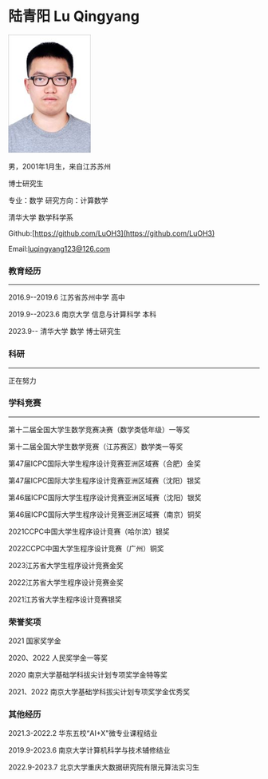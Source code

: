 # 陆青阳 Lu Qingyang

![](./lqy.jpg)

男，2001年1月生，来自江苏苏州

博士研究生

专业：数学  研究方向：计算数学

清华大学 数学科学系

Github:[https://github.com/LuOH3](https://github.com/LuOH3)

Email:[luqingyang123@126.com](luqingyang123@126.com)

### 教育经历
---
2016.9--2019.6 江苏省苏州中学 高中

2019.9--2023.6 南京大学 信息与计算科学 本科

2023.9-- 清华大学 数学 博士研究生

### 科研
---
正在努力

### 学科竞赛
---
第十二届全国大学生数学竞赛决赛（数学类低年级）一等奖

第十二届全国大学生数学竞赛（江苏赛区）数学类一等奖

第47届ICPC国际大学生程序设计竞赛亚洲区域赛（合肥）金奖

第47届ICPC国际大学生程序设计竞赛亚洲区域赛（沈阳）银奖

第46届ICPC国际大学生程序设计竞赛亚洲区域赛（沈阳）银奖

第46届ICPC国际大学生程序设计竞赛亚洲区域赛（南京）铜奖

2021CCPC中国大学生程序设计竞赛（哈尔滨）银奖

2022CCPC中国大学生程序设计竞赛（广州）铜奖

2023江苏省大学生程序设计竞赛金奖

2022江苏省大学生程序设计竞赛金奖

2021江苏省大学生程序设计竞赛银奖

### 荣誉奖项

2021 国家奖学金

2020、2022 人民奖学金一等奖

2020 南京大学基础学科拔尖计划专项奖学金特等奖

2021、2022 南京大学基础学科拔尖计划专项奖学金优秀奖

### 其他经历

2021.3-2022.2 华东五校“AI+X"微专业课程结业

2019.9-2023.6 南京大学计算机科学与技术辅修结业

2022.9-2023.7 北京大学重庆大数据研究院有限元算法实习生